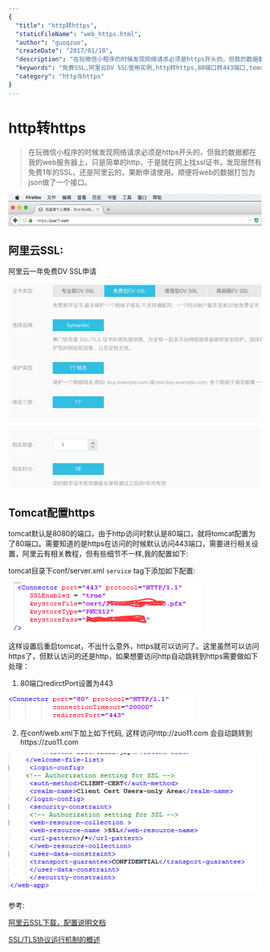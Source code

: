 ```yaml
---
{
  "title": "http转https",
  "staticFileName": "web_https.html",
  "author": "guoqzuo",
  "createDate": "2017/01/10",
  "description": "在玩微信小程序的时候发现网络请求必须是https开头的，但我的数据都在我的web服务器上，只是简单的http，于是就在网上找ssl证书，发现居然有免费1年的SSL，还是阿里云的，果断申请使用。顺便将web的数据打包为json做了一个接口。",
  "keywords": "免费SSL,阿里云DV SSL使用实例,http转https,80端口转443端口,tomcat配置https",
  "category": "http与https"
}
---
```


# http转https

> 在玩微信小程序的时候发现网络请求必须是https开头的，但我的数据都在我的web服务器上，只是简单的http，于是就在网上找ssl证书，发现居然有免费1年的SSL，还是阿里云的，果断申请使用。顺便将web的数据打包为json做了一个接口。

![web_https_1.png](../../../images/blog/web/web_https_1.png)

## 阿里云SSL:
阿里云一年免费DV SSL申请    

![web_https_2.png](../../../images/blog/web/web_https_2.png)

## Tomcat配置https
tomcat默认是8080的端口，由于http访问时默认是80端口，就将tomcat配置为了80端口。需要知道的是https在访问的时候默认访问443端口，需要进行相关设置，阿里云有相关教程，但有些细节不一样,我的配置如下:

tomcat目录下conf/server.xml   `service` tag下添加如下配置:

![web_https_3.png](../../../images/blog/web/web_https_3.png)


这样设置后重启tomcat，不出什么意外，https就可以访问了。这里虽然可以访问https了，但默认访问的还是http，如果想要访问http自动跳转到https需要做如下处理：
1. 80端口redirctPort设置为443

![web_https_4.png](../../../images/blog/web/web_https_4.png)

2. 在conf/web.xml下加上如下代码, 这样访问http://zuo11.com 会自动跳转到https://zuo11.com

![web_https_5.png](../../../images/blog/web/web_https_5.png)


参考:

[阿里云SSL下载，配置说明文档](https://yundun.console.aliyun.com/?spm=5176.2020520163.1002.d10cas.UB7mOZ&p=cas#/cas/download/213995662290985)


[SSL/TLS协议运行机制的概述](http://www.ruanyifeng.com/blog/2014/02/ssl_tls.html)

